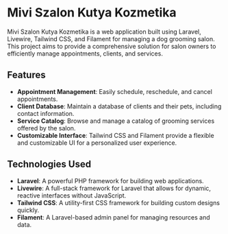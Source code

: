 # Mivi Szalon Kutya Kozmetika

Mivi Szalon Kutya Kozmetika is a web application built using Laravel, Livewire, Tailwind CSS, and Filament for managing a dog grooming salon. This project aims to provide a comprehensive solution for salon owners to efficiently manage appointments, clients, and services.

## Features 

- **Appointment Management**: Easily schedule, reschedule, and cancel appointments. 
- **Client Database**: Maintain a database of clients and their pets, including contact information. 
- **Service Catalog**: Browse and manage a catalog of grooming services offered by the salon. 
- **Customizable Interface**: Tailwind CSS and Filament provide a flexible and customizable UI for a personalized user experience.

## Technologies Used 

- **Laravel**: A powerful PHP framework for building web applications. 
- **Livewire**: A full-stack framework for Laravel that allows for dynamic, reactive interfaces without JavaScript. 
- **Tailwind CSS**: A utility-first CSS framework for building custom designs quickly. 
- **Filament**: A Laravel-based admin panel for managing resources and data.
